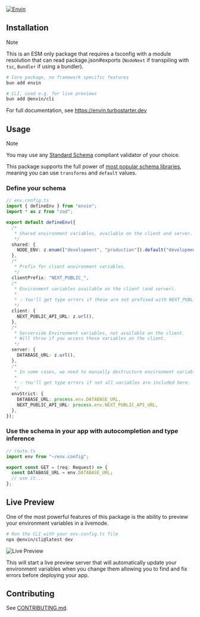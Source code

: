 [![Envin](https://envin.turbostarter.dev/images/banner.png)](https://envin.turbostarter.dev)

## Installation

> [!NOTE]
>
> This is an ESM only package that requires a tsconfig with a module resolution that can read package.json#exports (`NodeNext` if transpiling with `tsc`, `Bundler` if using a bundler).

```bash
# Core package, no framework specific features
bun add envin

# CLI, used e.g. for live previews
bun add @envin/cli
```

For full documentation, see https://envin.turbostarter.dev

## Usage

> [!NOTE]
>
> You may use any [Standard Schema](https://github.com/standard-schema/standard-schema) compliant validator of your choice.

This package supports the full power of [most popular schema libraries](https://github.com/standard-schema/standard-schema?tab=readme-ov-file#what-schema-libraries-implement-the-spec), meaning you can use `transforms` and `default` values.

### Define your schema

```ts
// env.config.ts
import { defineEnv } from "envin";
import * as z from "zod"; 

export default defineEnv({
  /*
   * Shared environment variables, available on the client and server.
   */
  shared: {
    NODE_ENV: z.enum(["development", "production"]).default("development"),
  },
  /*
   * Prefix for client environment variables.
   */
  clientPrefix: "NEXT_PUBLIC_",
  /*
   * Environment variables available on the client (and server).
   *
   * 💡 You'll get type errors if these are not prefixed with NEXT_PUBLIC_.
   */
  client: {
    NEXT_PUBLIC_API_URL: z.url(),
  },
  /*
   * Serverside Environment variables, not available on the client.
   * Will throw if you access these variables on the client.
   */
  server: {
    DATABASE_URL: z.url(),
  },
  /*
   * In some cases, we need to manually destructure environment variables to make sure all are included in bundle.
   *
   * 💡 You'll get type errors if not all variables are included here.
   */
  envStrict: {
    DATABASE_URL: process.env.DATABASE_URL,
    NEXT_PUBLIC_API_URL: process.env.NEXT_PUBLIC_API_URL,
  },
});
```

### Use the schema in your app with autocompletion and type inference

```ts
// route.ts
import env from "~/env.config";

export const GET = (req: Request) => {
  const DATABASE_URL = env.DATABASE_URL;
  // use it...
};
```

## Live Preview

One of the most powerful features of this package is the ability to preview your environment variables in a livemode.

```bash
# Run the CLI with your env.config.ts file
npx @envin/cli@latest dev
```

![Live Preview](https://envin.turbostarter.dev/images/docs/live-preview.png)

This will start a live preview server that will automatically update your environment variables when you change them allowing you to find and fix errors before deploying your app.


## Contributing

See [CONTRIBUTING.md](./.github/CONTRIBUTING.md).